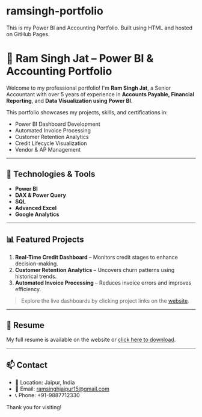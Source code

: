 # ramsingh-portfolio
This is my Power BI and Accounting Portfolio. Built using HTML and hosted on GitHub Pages.
# 💼 Ram Singh Jat – Power BI & Accounting Portfolio

Welcome to my professional portfolio! I'm **Ram Singh Jat**, a Senior Accountant with over 5 years of experience in **Accounts Payable, Financial Reporting**, and **Data Visualization using Power BI**.

This portfolio showcases my projects, skills, and certifications in:
- Power BI Dashboard Development
- Automated Invoice Processing
- Customer Retention Analytics
- Credit Lifecycle Visualization
- Vendor & AP Management

---

## 🔧 Technologies & Tools
- **Power BI**
- **DAX & Power Query**
- **SQL**
- **Advanced Excel**
- **Google Analytics**

---

## 📊 Featured Projects
1. **Real-Time Credit Dashboard** – Monitors credit stages to enhance decision-making.
2. **Customer Retention Analytics** – Uncovers churn patterns using historical trends.
3. **Automated Invoice Processing** – Reduces invoice errors and improves efficiency.

> Explore the live dashboards by clicking project links on the [website](https://yourusername.github.io/ramsingh-portfolio).

---

## 🧾 Resume
My full resume is available on the website or [click here to download](resume.pdf).

---

## 📫 Contact
- 📍 Location: Jaipur, India
- 📧 Email: [ramsinghjaipur15@gmail.com](mailto:ramsinghjaipur15@gmail.com)
- 📞 Phone: +91-9887712330

Thank you for visiting!
